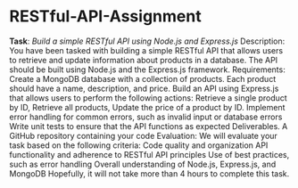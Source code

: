 # RESTful-API-Assignment

**Task**: *Build a simple RESTful API using Node.js and Express.js* 
Description: 
You have been tasked with building a simple RESTful API that allows users to retrieve and update information about products in a database. 
The API should be built using Node.js and the Express.js framework. 
Requirements: 
Create a MongoDB database with a collection of products. Each product should have a name, description, and price. 
Build an API using Express.js that allows users to perform the following actions: Retrieve a single product by ID, Retrieve all products, Update the price of a product by ID.
Implement error handling for common errors, such as invalid input or database errors Write unit tests to ensure that the API functions as expected Deliverables.
A GitHub repository containing your code Evaluation: We will evaluate your task based on the following criteria:
Code quality and organization API functionality and adherence to RESTful API principles Use of best practices, such as error handling Overall understanding of Node.js, Express.js, and MongoDB Hopefully, it will not take more than 4 hours to complete this task.
